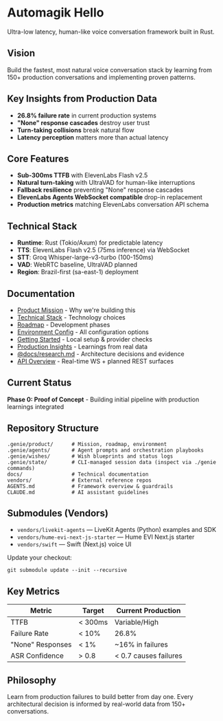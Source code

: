 # Automagik Hello

Ultra-low latency, human-like voice conversation framework built in Rust.

## Vision

Build the fastest, most natural voice conversation stack by learning from 150+ production conversations and implementing proven patterns.

## Key Insights from Production Data

- **26.8% failure rate** in current production systems
- **"None" response cascades** destroy user trust
- **Turn-taking collisions** break natural flow
- **Latency perception** matters more than actual latency

## Core Features

- **Sub-300ms TTFB** with ElevenLabs Flash v2.5
- **Natural turn-taking** with UltraVAD for human-like interruptions
- **Fallback resilience** preventing "None" response cascades
- **ElevenLabs Agents WebSocket compatible** drop-in replacement
- **Production metrics** matching ElevenLabs conversation API schema

## Technical Stack

- **Runtime**: Rust (Tokio/Axum) for predictable latency
- **TTS**: ElevenLabs Flash v2.5 (75ms inference) via WebSocket
- **STT**: Groq Whisper-large-v3-turbo (100-150ms)
- **VAD**: WebRTC baseline, UltraVAD planned
- **Region**: Brazil-first (sa-east-1) deployment

## Documentation

- [Product Mission](.genie/product/mission.md) - Why we're building this
- [Technical Stack](.genie/product/tech-stack.md) - Technology choices
- [Roadmap](.genie/product/roadmap.md) - Development phases
- [Environment Config](.genie/product/environment.md) - All configuration options
- [Getting Started](.genie/guides/getting-started.md) - Local setup & provider checks
- [Production Insights](docs/elevenlabs/production-insights.md) - Learnings from real data
- [@docs/research.md](docs/research.md) - Architecture decisions and evidence
- [API Overview](docs/api-overview.md) - Real-time WS + planned REST surfaces

## Current Status

**Phase 0: Proof of Concept** - Building initial pipeline with production learnings integrated

## Repository Structure

```
.genie/product/      # Mission, roadmap, environment
.genie/agents/       # Agent prompts and orchestration playbooks
.genie/wishes/       # Wish blueprints and status logs
.genie/state/        # CLI-managed session data (inspect via ./genie commands)
docs/                # Technical documentation
vendors/             # External reference repos
AGENTS.md            # Framework overview & guardrails
CLAUDE.md            # AI assistant guidelines
```

## Submodules (Vendors)

- `vendors/livekit-agents` — LiveKit Agents (Python) examples and SDK
- `vendors/hume-evi-next-js-starter` — Hume EVI Next.js starter
- `vendors/swift` — Swift (Next.js) voice UI

Update your checkout:

```
git submodule update --init --recursive
```

## Key Metrics

| Metric | Target | Current Production |
|--------|--------|-------------------|
| TTFB | < 300ms | Variable/High |
| Failure Rate | < 10% | 26.8% |
| "None" Responses | < 1% | ~16% in failures |
| ASR Confidence | > 0.8 | < 0.7 causes failures |

## Philosophy

Learn from production failures to build better from day one. Every architectural decision is informed by real-world data from 150+ conversations.
